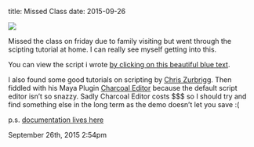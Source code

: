 title: Missed Class
date: 2015-09-26

<img src="./media/129930732224.png"/>
<div class="caption"><p>Missed the class on friday due to family visiting but went through the scipting tutorial at home. I can really see myself getting into this.</p>

<p>You can view the script i wrote <a href="https://gist.github.com/Cyphre117/6ae71475a471de58d7c8">by clicking on this beautiful blue text</a>.</p>

<p>I also found some good tutorials on scripting by <a href="http://zurbrigg.com/maya-python/category/beginning-python-for-maya">Chris Zurbrigg</a>. Then fiddled with his Maya Plugin <a href="http://zurbrigg.com/charcoal-editor">Charcoal Editor</a> because the default script editor isn&rsquo;t so snazzy. Sadly Charcoal Editor costs $$$ so I should try and find something else in the long term as the demo doesn&rsquo;t let you save :(</p>

<p>p.s. <a href="http://help.autodesk.com/cloudhelp/2015/ENU/Maya-Tech-Docs/CommandsPython/index.html">documentation lives here</a></p> </div>

<div id="footer">
<span id="timestamp"> September 26th, 2015 2:54pm </span>
</div>